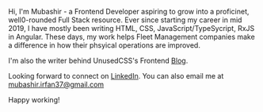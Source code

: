 Hi, I'm Mubashir - a Frontend Developer aspiring to grow into a proficinet, well0-rounded Full Stack resource.
Ever since starting my career in mid 2019, I have mostly been writing HTML, CSS, JavaScript/TypeSycript, RxJS in Angular. These days, my work helps
Fleet Management companies make a difference in how their phsyical operations are improved.

I'm also the writer behind UnusedCSS's Frontend [Blog](https://unused-css.com/blog/).

Looking forward to connect on [LinkedIn](https://www.linkedin.com/in/muhammad-mubashir-irfan/). You can also email me at mubashir.irfan37@gmail.com

Happy working!
<!---
mubashir-irfan/mubashir-irfan is a ✨ special ✨ repository because its `README.md` (this file) appears on your GitHub profile.
You can click the Preview link to take a look at your changes.
--->
